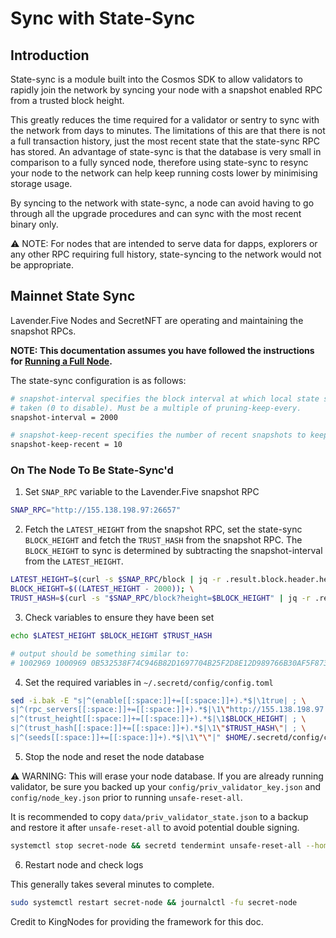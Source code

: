 # Sync with State-Sync

## Introduction

State-sync is a module built into the Cosmos SDK to allow validators to rapidly join the network by syncing your node with a snapshot enabled RPC from a trusted block height.

This greatly reduces the time required for a validator or sentry to sync with the network from days to minutes. The limitations of this are that there is not a full transaction history, just the most recent state that the state-sync RPC has stored. An advantage of state-sync is that the database is very small in comparison to a fully synced node, therefore using state-sync to resync your node to the network can help keep running costs lower by minimising storage usage.

By syncing to the network with state-sync, a node can avoid having to go through all the upgrade procedures and can sync with the most recent binary only.

:warning: NOTE: For nodes that are intended to serve data for dapps, explorers or any other RPC requiring full history, state-syncing to the network would not be appropriate.

## Mainnet State Sync

Lavender.Five Nodes and SecretNFT are operating and maintaining the snapshot RPCs.

**NOTE: This documentation assumes you have followed the instructions for [Running a Full Node](./run-full-node-mainnet.md).**

The state-sync configuration is as follows:

```bash
# snapshot-interval specifies the block interval at which local state sync snapshots are
# taken (0 to disable). Must be a multiple of pruning-keep-every.
snapshot-interval = 2000

# snapshot-keep-recent specifies the number of recent snapshots to keep and serve (0 to keep all).
snapshot-keep-recent = 10
```

### On The Node To Be State-Sync'd

1. Set `SNAP_RPC` variable to the Lavender.Five snapshot RPC

```bash
SNAP_RPC="http://155.138.198.97:26657"
```

2. Fetch the `LATEST_HEIGHT` from the snapshot RPC, set the state-sync `BLOCK_HEIGHT` and fetch the `TRUST_HASH` from the snapshot RPC. The `BLOCK_HEIGHT` to sync is determined by subtracting the snapshot-interval from the `LATEST_HEIGHT`.

```bash
LATEST_HEIGHT=$(curl -s $SNAP_RPC/block | jq -r .result.block.header.height); \
BLOCK_HEIGHT=$((LATEST_HEIGHT - 2000)); \
TRUST_HASH=$(curl -s "$SNAP_RPC/block?height=$BLOCK_HEIGHT" | jq -r .result.block_id.hash)
```

3. Check variables to ensure they have been set

```bash
echo $LATEST_HEIGHT $BLOCK_HEIGHT $TRUST_HASH

# output should be something similar to:
# 1002969 1000969 0B532538F74C946B82D1697704B25F2D8E12D989766B30AF5F8730A7A7A94CDB
```

4. Set the required variables in `~/.secretd/config/config.toml`

```bash
sed -i.bak -E "s|^(enable[[:space:]]+=[[:space:]]+).*$|\1true| ; \
s|^(rpc_servers[[:space:]]+=[[:space:]]+).*$|\1\"http://155.138.198.97:26657,http://45.63.94.236:26657\"| ; \
s|^(trust_height[[:space:]]+=[[:space:]]+).*$|\1$BLOCK_HEIGHT| ; \
s|^(trust_hash[[:space:]]+=[[:space:]]+).*$|\1\"$TRUST_HASH\"| ; \
s|^(seeds[[:space:]]+=[[:space:]]+).*$|\1\"\"|" $HOME/.secretd/config/config.toml
```

5. Stop the node and reset the node database

:warning: WARNING: This will erase your node database. If you are already running validator, be sure you backed up your `config/priv_validator_key.json` and `config/node_key.json` prior to running `unsafe-reset-all`.

It is recommended to copy `data/priv_validator_state.json` to a backup and restore it after `unsafe-reset-all` to avoid potential double signing.

```bash
systemctl stop secret-node && secretd tendermint unsafe-reset-all --home ~/.secretd/
```

6. Restart node and check logs

This generally takes several minutes to complete.

```bash
sudo systemctl restart secret-node && journalctl -fu secret-node
```

Credit to KingNodes for providing the framework for this doc.

